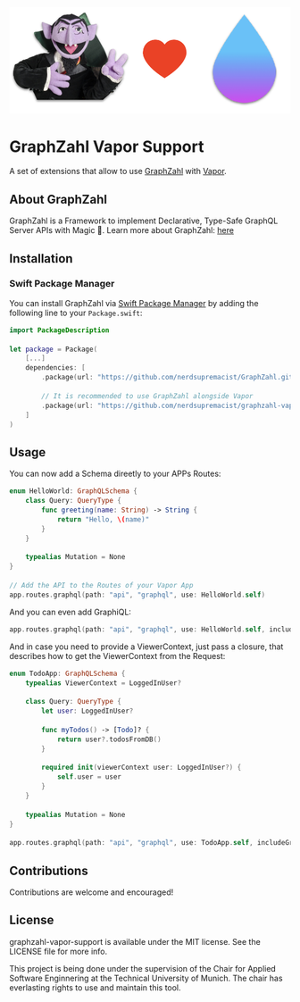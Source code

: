 ![](logo.png)

# GraphZahl Vapor Support

A set of extensions that allow to use [GraphZahl](https://github.com/nerdsupremacist/GraphZahl) with [Vapor](https://vapor.codes).

## About GraphZahl

GraphZahl is a Framework to implement Declarative, Type-Safe GraphQL Server APIs with Magic 🎩.
Learn more about GraphZahl: [here](https://github.com/nerdsupremacist/GraphZahl)

## Installation
### Swift Package Manager

You can install GraphZahl via [Swift Package Manager](https://swift.org/package-manager/) by adding the following line to your `Package.swift`:

```swift
import PackageDescription

let package = Package(
    [...]
    dependencies: [
        .package(url: "https://github.com/nerdsupremacist/GraphZahl.git", majorVersion: XYZ)
        
        // It is recommended to use GraphZahl alongside Vapor
        .package(url: "https://github.com/nerdsupremacist/graphzahl-vapor-support.git", majorVersion: XYZ)
    ]
)
```

## Usage

You can now add a Schema direetly to your APPs Routes:

```swift
enum HelloWorld: GraphQLSchema {
    class Query: QueryType {
        func greeting(name: String) -> String {
            return "Hello, \(name)"
        }
    }

    typealias Mutation = None
}

// Add the API to the Routes of your Vapor App
app.routes.graphql(path: "api", "graphql", use: HelloWorld.self)
```

And you can even add GraphiQL:

```swift
app.routes.graphql(path: "api", "graphql", use: HelloWorld.self, includeGraphiQL: true)
```

And in case you need to provide a ViewerContext, just pass a closure, that describes how to get the ViewerContext from the Request:

```swift
enum TodoApp: GraphQLSchema {
    typealias ViewerContext = LoggedInUser?

    class Query: QueryType {
        let user: LoggedInUser?
        
        func myTodos() -> [Todo]? {
            return user?.todosFromDB()
        }

        required init(viewerContext user: LoggedInUser?) {
            self.user = user
        }
    }

    typealias Mutation = None
}

app.routes.graphql(path: "api", "graphql", use: TodoApp.self, includeGraphiQL: true) { $0.db }
```

## Contributions
Contributions are welcome and encouraged!

## License
graphzahl-vapor-support is available under the MIT license. See the LICENSE file for more info.

This project is being done under the supervision of the Chair for Applied Software Enginnering at the Technical University of Munich. The chair has everlasting rights to use and maintain this tool.
